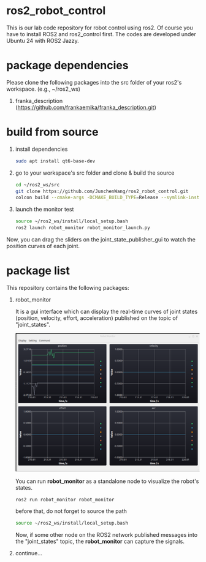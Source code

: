 # ros2_robot_control

This is our lab code repository for robot control using ros2. Of course you have to install ROS2 and ros2_control first. The codes are developed under Ubuntu 24 with ROS2 Jazzy.

# package dependencies

Please clone the following packages into the src folder of your ros2's workspace. (e.g., ~/ros2_ws)
   
   1. franka_description (https://github.com/frankaemika/franka_description.git)
  
# build from source

1. install dependencies

   ```bash
   sudo apt install qt6-base-dev
   ```
2. go to your workspace's src folder and clone & build the source

   ```bash
   cd ~/ros2_ws/src
   git clone https://github.com/JunchenWang/ros2_robot_control.git
   colcon build --cmake-args -DCMAKE_BUILD_TYPE=Release --symlink-install
   ```
3. launch the monitor test

   ```bash
   source ~/ros2_ws/install/local_setup.bash
   ros2 launch robot_monitor robot_monitor_launch.py
   ```
Now, you can drag the sliders on the joint_state_publisher_gui to watch the position curves of each joint.

# package list

This repository contains the following packages:

1. robot_monitor

   It is a gui interface which can display the real-time curves of joint states (position, velocity, effort, acceleration) published on the topic of "joint_states".

   ![1730629536341](images/README/1730629536341.png)

   You can run **robot_monitor** as a standalone node to visualize the robot's states.

   ```bash
   ros2 run robot_monitor robot_monitor
   ```
   before that, do not forget to source the path

   ```bash
   source ~/ros2_ws/install/local_setup.bash
   ```
   Now, if some other node on the ROS2 network published messages into the "joint_states" topic, the **robot_monitor** can capture the signals. 
2. continue...
